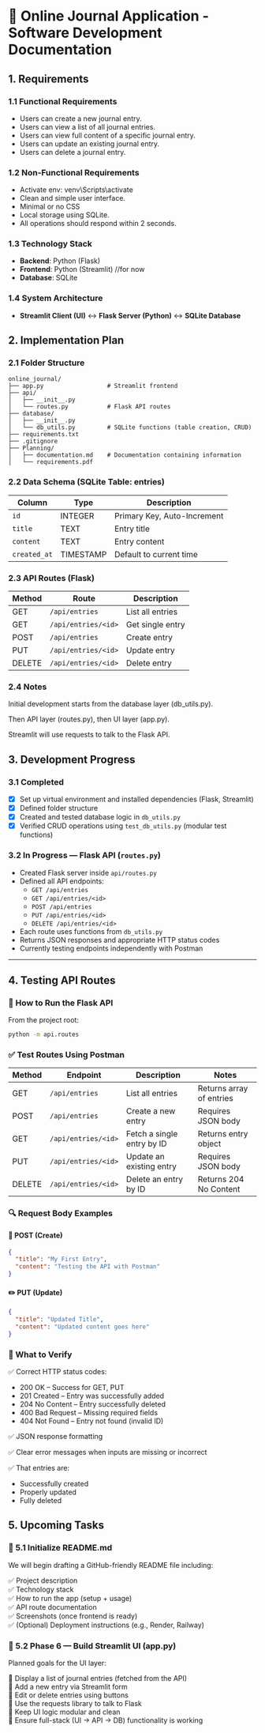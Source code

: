 # 📓 Online Journal Application - Software Development Documentation
  
## 1. Requirements

### 1.1 Functional Requirements
- Users can create a new journal entry.
- Users can view a list of all journal entries.
- Users can view full content of a specific journal entry.
- Users can update an existing journal entry.
- Users can delete a journal entry.

### 1.2 Non-Functional Requirements
- Activate env: venv\Scripts\activate    
- Clean and simple user interface.
- Minimal or no CSS
- Local storage using SQLite.
- All operations should respond within 2 seconds.

### 1.3 Technology Stack
- **Backend**: Python (Flask)
- **Frontend**: Python (Streamlit) //for now
- **Database**: SQLite

### 1.4 System Architecture
- **Streamlit Client (UI)** ↔️ **Flask Server (Python)** ↔️ **SQLite Database**

## 2. Implementation Plan

### 2.1 Folder Structure

```
online_journal/
├── app.py                  # Streamlit frontend
├── api/
│   ├── __init__.py
│   └── routes.py           # Flask API routes
├── database/
│   ├── __init__.py
│   └── db_utils.py         # SQLite functions (table creation, CRUD)
├── requirements.txt
├── .gitignore
├── Planning/
│   ├── documentation.md    # Documentation containing information
│   └── requirements.pdf
```


### 2.2 Data Schema (SQLite Table: entries)

| Column       | Type        | Description                 |
|--------------|-------------|-----------------------------|
| `id`         | INTEGER     | Primary Key, Auto-Increment |
| `title`      | TEXT        | Entry title                 |
| `content`    | TEXT        | Entry content               |
| `created_at` | TIMESTAMP   | Default to current time     |


### 2.3 API Routes (Flask)

| Method | Route                  | Description            |
|--------|------------------------|------------------------|
| GET    | `/api/entries`         | List all entries       |
| GET    | `/api/entries/<id>`    | Get single entry       |
| POST   | `/api/entries`         | Create entry           |
| PUT    | `/api/entries/<id>`    | Update entry           |
| DELETE | `/api/entries/<id>`    | Delete entry           |

### 2.4 Notes

Initial development starts from the database layer (db_utils.py).

Then API layer (routes.py), then UI layer (app.py).

Streamlit will use requests to talk to the Flask API.

## 3. Development Progress

### 3.1 Completed

- [x] Set up virtual environment and installed dependencies (Flask, Streamlit)
- [x] Defined folder structure
- [x] Created and tested database logic in `db_utils.py`
- [x] Verified CRUD operations using `test_db_utils.py` (modular test functions)

### 3.2 In Progress — Flask API (`routes.py`)

- Created Flask server inside `api/routes.py`
- Defined all API endpoints:
  - `GET /api/entries`
  - `GET /api/entries/<id>`
  - `POST /api/entries`
  - `PUT /api/entries/<id>`
  - `DELETE /api/entries/<id>`
- Each route uses functions from `db_utils.py`
- Returns JSON responses and appropriate HTTP status codes
- Currently testing endpoints independently with Postman

---

## 4. Testing API Routes

### 🔧 How to Run the Flask API

From the project root:

```bash
python -m api.routes
```

### ✅ Test Routes Using Postman

| Method | Endpoint | Description | Notes |
| ------ | -------- | ----------- | ----- |
| GET | `/api/entries` | List all entries | Returns array of entries |
| POST | `/api/entries` | Create a new entry | Requires JSON body |
| GET | `/api/entries/<id>` | Fetch a single entry by ID | Returns entry object |
| PUT | `/api/entries/<id>` | Update an existing entry | Requires JSON body |
| DELETE | `/api/entries/<id>` | Delete an entry by ID | Returns 204 No Content |

### 🔍 Request Body Examples

#### 📝 POST (Create)
```json
{
  "title": "My First Entry",
  "content": "Testing the API with Postman"
}
```

#### ✏️ PUT (Update)
```json
{
  "title": "Updated Title",
  "content": "Updated content goes here"
}
```

### 🧪 What to Verify

✅ Correct HTTP status codes:
- 200 OK – Success for GET, PUT
- 201 Created – Entry was successfully added
- 204 No Content – Entry successfully deleted
- 400 Bad Request – Missing required fields
- 404 Not Found – Entry not found (invalid ID)

✅ JSON response formatting

✅ Clear error messages when inputs are missing or incorrect

✅ That entries are:
- Successfully created
- Properly updated
- Fully deleted

## 5. Upcoming Tasks

### 📌 5.1 Initialize README.md
We will begin drafting a GitHub-friendly README file including:

✅ Project description  
✅ Technology stack  
✅ How to run the app (setup + usage)  
✅ API route documentation  
✅ Screenshots (once frontend is ready)  
✅ (Optional) Deployment instructions (e.g., Render, Railway)

### 📌 5.2 Phase 6 — Build Streamlit UI (app.py)
Planned goals for the UI layer:

🔹 Display a list of journal entries (fetched from the API)  
🔹 Add a new entry via Streamlit form  
🔹 Edit or delete entries using buttons  
🔹 Use the requests library to talk to Flask  
🔹 Keep UI logic modular and clean  
🔹 Ensure full-stack (UI → API → DB) functionality is working
